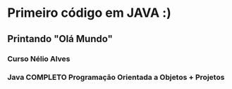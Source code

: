 # Primeiro código em JAVA :)

## Printando "Olá Mundo"

### Curso Nélio Alves
### Java COMPLETO Programação Orientada a Objetos + Projetos
